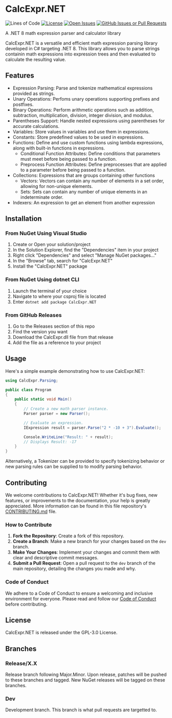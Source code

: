 # CalcExpr.NET

![Lines of Code](https://tokei.rs/b1/github/andrewk17111/CalcExpr.NET?style=flat-square)
[![License](https://img.shields.io/github/license/andrewk17111/CalcExpr.NET?style=flat-square)](https://github.com/andrewk17111/CalcExpr.NET/blob/main/LICENSE)
[![Open Issues](https://img.shields.io/github/issues/andrewk17111/CalcExpr.NET?style=flat-square)](https://github.com/andrewk17111/CalcExpr.NET/issues)
[![GitHub Issues or Pull Requests](https://img.shields.io/github/issues-pr/andrewk17111/CalcExpr.NET?style=flat-square)](https://github.com/andrewk17111/CalcExpr.NET/pulls)

A .NET 8 math expression parser and calculator library

CalcExpr.NET is a versatile and efficient math expression parsing library developed in C# targeting .NET 8. This library allows you to parse strings containin math expressions into expression trees and then evaluated to calculate the resulting value.

## Features

- Expression Parsing: Parse and tokenize mathematical expressions provided as strings.
- Unary Operations: Perfoms unary operations supporting prefixes and postfixes.
- Binary Operations: Perform arithmetic operations such as addition, subtraction, multiplication, division, integer division, and modulus.
- Parentheses Support: Handle nested expressions using parentheses for accurate calculations.
- Variables: Store values in variables and use them in expressions.
- Constants: Store predefined values to be used in expressions.
- Functions: Define and use custom functions using lambda expressions, along with built-in functions in expressions.
  - Conditional Function Attributes: Define conditions that parameters must meet before being passed to a function.
  - Preprocess Function Attributes: Define preprocesses that are applied to a parameter before being passed to a function.
- Collections: Expressions that are groups containing other functions
  - Vectors: Vectors can contain any number of elements in a set order, allowing for non-unique elements.
  - Sets: Sets can contain any number of unique elements in an indeterminate order.
- Indexers: An expression to get an element from another expression

## Installation

### From NuGet Using Visual Studio

1. Create or Open your solution/project
1. In the Solution Explorer, find the "Dependencies" item in your project
1. Right click "Dependencies" and select "Manage NuGet packages..."
1. In the "Browse" tab, search for "CalcExpr.NET"
1. Install the "CalcExpr.NET" package

### From NuGet Using dotnet CLI

1. Launch the terminal of your choice
1. Navigate to where your csproj file is located
1. Enter `dotnet add package CalcExpr.NET`

### From GitHub Releases

1. Go to the Releases section of this repo
1. Find the version you want
1. Download the CalcExpr.dll file from that release
1. Add the file as a reference to your project

## Usage

Here's a simple example demonstrating how to use CalcExpr.NET:

```csharp
using CalcExpr.Parsing;

public class Program
{
    public static void Main()
    {
        // Create a new math parser instance.
        Parser parser = new Parser();

        // Evaluate an expression.
        IExpression result = parser.Parse("2 * -10 + 3").Evaluate();

        Console.WriteLine("Result: " + result);
        // Displays Result: -17
    }
}
```

Alternatively, a Tokenizer can be provided to specify tokenizing behavior or new parsing rules can be supplied to to modify parsing behavior.

## Contributing

We welcome contributions to CalcExpr.NET! Whether it's bug fixes, new features, or improvements to the documentation, your help is greatly appreciated. More information can be found in this file repository's [CONTRIBUTING.md](https://github.com/andrewk17111/CalcExpr.NET/blob/dev/CONTRIBUTING.md) file.

### How to Contribute

1. **Fork the Repository**: Create a fork of this repository.
1. **Create a Branch**: Make a new branch for your changes based on the `dev` branch.
1. **Make Your Changes**: Implement your changes and commit them with clear and descriptive commit messages.
1. **Submit a Pull Request**: Open a pull request to the `dev` branch of the main repository, detailing the changes you made and why.

### Code of Conduct

We adhere to a Code of Conduct to ensure a welcoming and inclusive environment for everyone. Please read and follow our [Code of Conduct](https://github.com/andrewk17111/CalcExpr.NET/blob/dev/CONTRIBUTING.md) before contributing.

## License

CalcExpr.NET is released under the GPL-3.0 License.

## Branches

### Release/X.X

Release branch following Major.Minor. Upon release, patches will be pushed to these branches and tagged.
New NuGet releases will be tagged on these branches.

### Dev

Development branch. This branch is what pull requests are targetted to.
